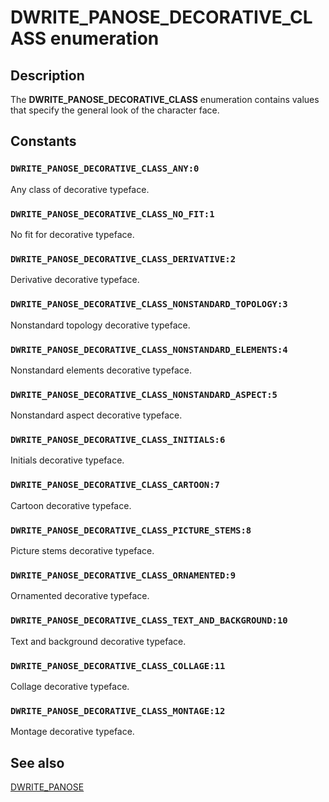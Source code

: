 # DWRITE_PANOSE_DECORATIVE_CLASS enumeration

## Description

The **DWRITE_PANOSE_DECORATIVE_CLASS** enumeration contains values that specify the general look of the character face.

## Constants

### `DWRITE_PANOSE_DECORATIVE_CLASS_ANY:0`

Any class of decorative typeface.

### `DWRITE_PANOSE_DECORATIVE_CLASS_NO_FIT:1`

No fit for decorative typeface.

### `DWRITE_PANOSE_DECORATIVE_CLASS_DERIVATIVE:2`

Derivative decorative typeface.

### `DWRITE_PANOSE_DECORATIVE_CLASS_NONSTANDARD_TOPOLOGY:3`

Nonstandard topology decorative typeface.

### `DWRITE_PANOSE_DECORATIVE_CLASS_NONSTANDARD_ELEMENTS:4`

Nonstandard elements decorative typeface.

### `DWRITE_PANOSE_DECORATIVE_CLASS_NONSTANDARD_ASPECT:5`

Nonstandard aspect decorative typeface.

### `DWRITE_PANOSE_DECORATIVE_CLASS_INITIALS:6`

Initials decorative typeface.

### `DWRITE_PANOSE_DECORATIVE_CLASS_CARTOON:7`

Cartoon decorative typeface.

### `DWRITE_PANOSE_DECORATIVE_CLASS_PICTURE_STEMS:8`

Picture stems decorative typeface.

### `DWRITE_PANOSE_DECORATIVE_CLASS_ORNAMENTED:9`

Ornamented decorative typeface.

### `DWRITE_PANOSE_DECORATIVE_CLASS_TEXT_AND_BACKGROUND:10`

Text and background decorative typeface.

### `DWRITE_PANOSE_DECORATIVE_CLASS_COLLAGE:11`

Collage decorative typeface.

### `DWRITE_PANOSE_DECORATIVE_CLASS_MONTAGE:12`

Montage decorative typeface.

## See also

[DWRITE_PANOSE](https://learn.microsoft.com/windows/win32/api/dwrite_1/ns-dwrite_1-dwrite_panose)